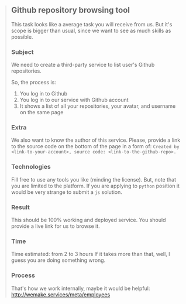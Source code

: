 > ## Github repository browsing tool
> This task looks like a average task you will receive from us. But it's scope is bigger than usual, since we want to see as much skills as possible.
>
> ### Subject
> We need to create a third-party service to list user's Github repositories.
>
> So, the process is:
>
> 1. You log in to Github
> 2. You log in to our service with Github account
> 3. It shows a list of all your repositories, your avatar, and username on the same page
>
> ### Extra
> We also want to know the author of this service. Please, provide a link to the source code on the bottom of the page in a form of: `Created by <link-to-your-account>, source code: <link-to-the-github-repo>.`
>
> ### Technologies
> Fill free to use any tools you like (minding the license). But, note that you are limited to the platform. If you are applying to `python` position it would be very strange to submit a `js` solution.
>
> ### Result
> This should be 100% working and deployed service. You should provide a live link for us to browse it.
>
> ### Time
> Time estimated: from 2 to 3 hours If it takes more than that, well, I guess you are doing something wrong.
>
> ### Process
> That's how we work internally, maybe it would be helpful: http://wemake.services/meta/employees

